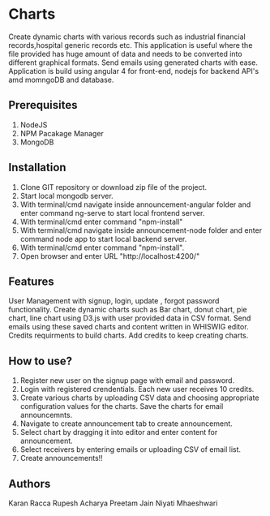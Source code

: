 # Charts

Create dynamic charts with various records such as industrial financial records,hospital generic records etc. This application is useful where the file provided has huge amount of data and needs to be converted into different graphical formats. Send emails using generated charts with ease. Application is build using angular 4 for front-end, nodejs for backend API's amd momngoDB and database.

## Prerequisites

1. NodeJS
2. NPM Pacakage Manager
3. MongoDB

## Installation

1. Clone GIT repository or download zip file of the project.
2. Start local mongodb server.
3. With terminal/cmd navigate inside announcement-angular folder and enter command ng-serve to start local frontend server.
4. With terminal/cmd enter command "npm-install"
5. With terminal/cmd navigate inside announcement-node folder and enter command node app to start local backend server.
6. With terminal/cmd enter command "npm-install".
7. Open browser and enter URL "http://localhost:4200/"

## Features

User Management with signup, login, update , forgot password functionality.
Create dynamic charts such as Bar chart, donut chart, pie chart, line chart using D3.js with user provided data in CSV format.
Send emails using these saved charts and content written in WHISWIG editor.
Credits requirments to build charts. Add credits to keep creating charts.

## How to use?

1. Register new user on the signup page with email and password.
2. Login with registered crendentials. Each new user receives 10 credits.
3. Create various charts by uploading CSV data and choosing appropriate configuration values for the charts. Save the charts for email announcemnts.
4. Navigate to create announcement tab to create announcement.
5. Select chart by dragging it into editor and enter content for announcement.
6. Select receivers by entering emails or uploading CSV of email list.
7. Create announcements!!

## Authors

Karan Racca
Rupesh Acharya
Preetam Jain
Niyati Mhaeshwari
